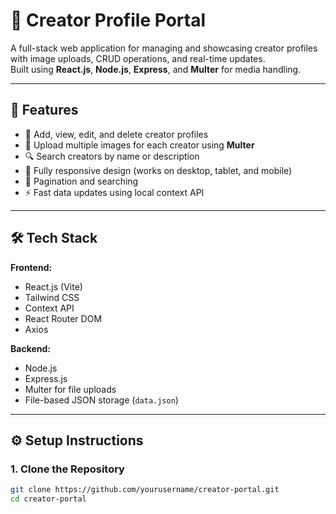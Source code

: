 # 🎨 Creator Profile Portal

A full-stack web application for managing and showcasing creator profiles with image uploads, CRUD operations, and real-time updates.  
Built using **React.js**, **Node.js**, **Express**, and **Multer** for media handling.

---

## 🚀 Features

- 👤 Add, view, edit, and delete creator profiles  
- 📸 Upload multiple images for each creator using **Multer**  
- 🔍 Search creators by name or description  
- 📱 Fully responsive design (works on desktop, tablet, and mobile)  
- 🧭 Pagination and searching  
- ⚡ Fast data updates using local context API  

---

## 🛠️ Tech Stack

**Frontend:**
- React.js (Vite)
- Tailwind CSS
- Context API
- React Router DOM
- Axios

**Backend:**
- Node.js
- Express.js
- Multer for file uploads
- File-based JSON storage (`data.json`)

---

## ⚙️ Setup Instructions

### 1. Clone the Repository
```bash
git clone https://github.com/yourusername/creator-portal.git
cd creator-portal
